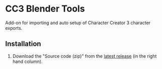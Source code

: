# CC3 Blender Tools
Add-on for importing and auto setup of Character Creator 3 character exports.

## Installation
1. Download the "Source code (zip)" from the [latest release](https://github.com/soupday/cc3_blender_tools/releases/tag/0_1_alpha) (in the right hand column).


